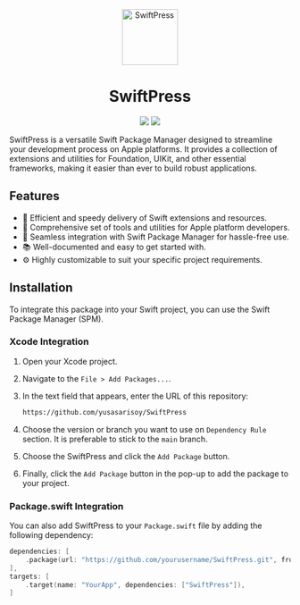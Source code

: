 <div align="center">
  <img width="100" height="100" alt="SwiftPress" src="https://i.ibb.co/16PW2CL/swiftpress.png">
  </br>
  <h1><b>SwiftPress</b></h1>
</div>

<div align="center">

![](https://img.shields.io/badge/Editor-Xcode-informational?style=flat&logo=xcode&logoColor=white&color=FDC00E) ![](https://img.shields.io/badge/Language-Swift-informational?style=flat&logo=swift&logoColor=white&color=FDC00E)

</div>

SwiftPress is a versatile Swift Package Manager designed to streamline your development process on Apple platforms. It provides a collection of extensions and utilities for Foundation, UIKit, and other essential frameworks, making it easier than ever to build robust applications.

## Features

- 🚀 Efficient and speedy delivery of Swift extensions and resources.
- 🧰 Comprehensive set of tools and utilities for Apple platform developers.
- 🔌 Seamless integration with Swift Package Manager for hassle-free use.
- 📚 Well-documented and easy to get started with.
- ⚙️ Highly customizable to suit your specific project requirements.

## Installation

To integrate this package into your Swift project, you can use the Swift Package Manager (SPM).

### Xcode Integration

1. Open your Xcode project.

2. Navigate to the `File > Add Packages...`.

3. In the text field that appears, enter the URL of this repository:

    ```markdown
    https://github.com/yusasarisoy/SwiftPress

4. Choose the version or branch you want to use on `Dependency Rule` section. It is preferable to stick to the `main` branch.

5. Choose the SwiftPress and click the `Add Package` button.

6. Finally, click the `Add Package` button in the pop-up to add the package to your project.

### Package.swift Integration

You can also add SwiftPress to your `Package.swift` file by adding the following dependency:

```swift
dependencies: [
    .package(url: "https://github.com/yourusername/SwiftPress.git", from: "1.0.0")
],
targets: [
    .target(name: "YourApp", dependencies: ["SwiftPress"]),
]
